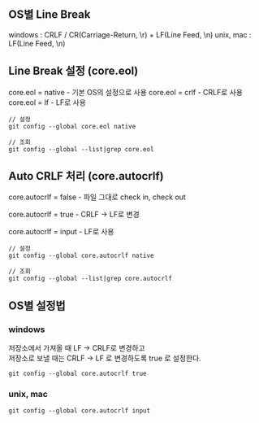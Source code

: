 <!--
    BOARD_TITLE: Git 개행문자(crlf, lf) 설정
    BOARD_DATE: 2021-11-14 16:45
    BOARD_TAG: ["crlf", "개행", "설정", "기본세팅"]
-->

## OS별 Line Break
windows : CRLF / CR(Carriage-Return, \r) + LF(Line Feed, \n)
unix, mac : LF(Line Feed, \n)

## Line Break 설정 (core.eol)
core.eol = native - 기본 OS의 설정으로 사용
core.eol = crlf - CRLF로 사용
core.eol = lf - LF로 사용
  
```text
// 설정
git config --global core.eol native

// 조회
git config --global --list|grep core.eol
```

## Auto CRLF 처리 (core.autocrlf)
core.autocrlf = false - 파일 그대로 check in, check out  

core.autocrlf = true - CRLF -> LF로 변경  

core.autocrlf = input - LF로 사용

```text
// 설정
git config --global core.autocrlf native

// 조회
git config --global --list|grep core.autocrlf
```

## OS별 설정법  

### windows
저장소에서 가져올 때 LF -> CRLF로 변경하고  
저장소로 보낼 때는 CRLF -> LF 로 변경하도록 true 로 설정한다.

```text
git config --global core.autocrlf true
```

### unix, mac

```text
git config --global core.autocrlf input
```